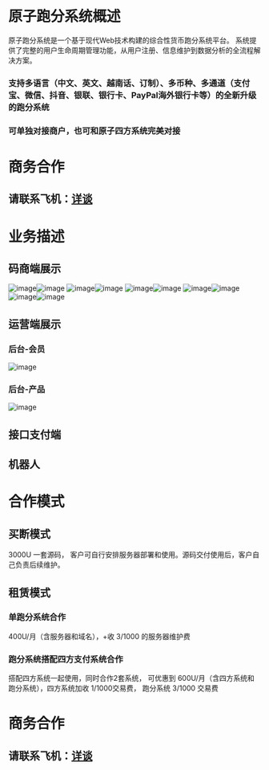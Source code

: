 # 原子跑分系统概述
原子跑分系统是一个基于现代Web技术构建的综合性货币跑分系统平台。
系统提供了完整的用户生命周期管理功能，从用户注册、信息维护到数据分析的全流程解决方案。
### 支持多语言（中文、英文、越南话、订制）、多币种、多通道（支付宝、微信、抖音、银联、银行卡、PayPal海外银行卡等）的全新升级的跑分系统
### 可单独对接商户，也可和原子四方系统完美对接

# 商务合作
## 请联系飞机：<a href="https://t.me/AXPay06" target="_blank">详谈</a>

# 业务描述
## 码商端展示
![image](https://raw.githubusercontent.com/sexyCs258369/paofen/refs/heads/main/%E9%A6%96%E9%A1%B5.png)![image](https://raw.githubusercontent.com/sexyCs258369/paofen/refs/heads/main/%E4%BA%A7%E5%93%81%E5%88%97%E8%A1%A8.png)
![image](https://github.com/sexyCs258369/paofen/blob/main/%E5%A4%9A%E8%AF%AD%E8%A8%80%E6%94%AF%E6%8C%81.png?raw=true)![image](https://raw.githubusercontent.com/sexyCs258369/paofen/refs/heads/main/%E8%AE%A2%E5%8D%95%E5%88%97%E8%A1%A8.png)
![image](https://raw.githubusercontent.com/sexyCs258369/paofen/refs/heads/main/%E7%A0%81%E5%95%86%E4%B8%8A%E4%BC%A0.png)![image](https://raw.githubusercontent.com/sexyCs258369/paofen/refs/heads/main/%E6%8B%89%E5%8F%96%E6%96%B0%E4%BA%BA.png)
![image](https://raw.githubusercontent.com/sexyCs258369/paofen/refs/heads/main/%E8%AE%A2%E5%8D%95%E6%95%B0%E6%8D%AE%E5%88%86%E6%9E%90.png)![image](https://raw.githubusercontent.com/sexyCs258369/paofen/refs/heads/main/%E8%AE%A2%E5%8D%95%E6%95%B0%E6%8D%AE%E5%88%86%E6%9E%902.png)
![image](https://github.com/sexyCs258369/paofen/blob/main/%E7%94%A8%E6%88%B7%E6%95%B0%E6%8D%AE%E5%88%86%E6%9E%90.png?raw=true)![image](https://raw.githubusercontent.com/sexyCs258369/paofen/refs/heads/main/%E8%B4%A6%E6%88%B7%E8%AE%BE%E7%BD%AE.png)

## 运营端展示
### 后台-会员
![image](https://raw.githubusercontent.com/sexyCs258369/paofen/refs/heads/main/%E5%90%8E%E5%8F%B0-%E4%BC%9A%E5%91%98.png)
### 后台-产品
![image](https://raw.githubusercontent.com/sexyCs258369/paofen/refs/heads/main/%E5%90%8E%E5%8F%B0-%E4%BA%A7%E5%93%81.png)

## 接口支付端

## 机器人


# 合作模式
## 买断模式
3000U 一套源码， 客户可自行安排服务器部署和使用。源码交付使用后，客户自己负责后续维护。

## 租赁模式
### 单跑分系统合作
400U/月（含服务器和域名），+收 3/1000 的服务器维护费
### 跑分系统搭配四方支付系统合作
搭配四方系统一起使用，同时合作2套系统， 可优惠到 600U/月（含四方系统和跑分系统），四方系统加收 1/1000交易费， 跑分系统 3/1000 交易费 

# 商务合作
## 请联系飞机：<a href="https://t.me/AXPay06" target="_blank">详谈</a>
